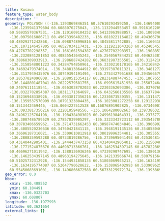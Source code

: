 ```yaml
---
title: Kusawa
feature_type: water_body
description: ''
geometry: POLYGON ((-136.1393869846351 60.57610293459258, -136.1469400852198 60.58790719972465,
  -136.1235941379604 60.6088070275043, -136.1132944553457 60.59161622094697, -136.116727682881
  60.56935570367531, -136.1201609104252 60.54133963988057, -136.1009348362063 60.50924326697034,
  -136.0975016086711 60.49673396482233, -136.0810221164822 60.49436679696925, -136.0817087619874
  60.48929371242868, -136.0988748996816 60.48455811742885, -136.1160410373757 60.47102403561401,
  -136.1071146457805 60.46527034117431, -136.1119211643263 60.45240545348982, -136.153119894794
  60.42767702298357, -136.1661661594387 60.42767702298357, -136.1908853977176 60.41445823014729,
  -136.2320841281853 60.40835543645243, -136.2540567844252 60.40462538782675, -136.2746561496636
  60.38868309033913, -136.2986887424282 60.36831987355585, -136.3124216525871 60.35235979486492,
  -136.3158548801223 60.34284794850961, -136.3330210178165 60.34216842476857, -136.3584269016006
  60.34692479374014, -136.3488138644912 60.33197387011321, -136.3481272189859 60.32177613022572,
  -136.3137949435976 60.30749394191494, -136.2753427951688 60.29456657983923, -136.2375772922453
  60.28537824096808, -136.2080515354117 60.28231488747453, -136.1867655246681 60.27312310513152,
  -136.1448801487041 60.26222579581755, -136.0995615451958 60.25507246425868, -136.0775888889469
  60.24076111118541, -136.0563028782033 60.22303362693386, -136.0370768039934 60.2035905576938,
  -136.0322702854387 60.18311171364697, -136.0432566135586 60.16637784430423, -136.0514963596486
  60.15236948338926, -136.0933817356216 60.12330873539355, -136.1311472385452 60.10449103874212,
  -136.1359537570999 60.10791323804435, -136.1023081272258 60.12912293891252, -136.0748423069169
  60.1513442469446, -136.0604227512528 60.16876891902825, -136.0734690158974 60.20154324823662,
  -136.0933817356216 60.2220105948556, -136.1064280002663 60.23973863235992, -136.1572397678435
  60.24962125764198, -136.1984384983023 60.24996198464331, -136.2375772922453 60.26426931774024,
  -136.3007486789529 60.27857039905297, -136.3323343723112 60.29354578081484, -136.3604868381253
  60.30783406659962, -136.3714731662453 60.30987474034846, -136.3906992404642 60.33129411989071,
  -136.4085520236636 60.34760421841115, -136.3948191135136 60.35405804698454, -136.3556803195706
  60.36696187316021, -136.3309610812918 60.38019996354481, -136.3055551975077 60.39071871200173,
  -136.2808359592288 60.40733819286756, -136.2739695041493 60.42530481478119, -136.2609232395047
  60.43140442905401, -136.2444437473158 60.43140442905401, -136.2156046359964 60.43818043615265,
  -136.1771524875676 60.44698713366761, -136.1462534397145 60.45782286955682, -136.1380136936246
  60.46696271011942, -136.1380136936246 60.47339290747695, -136.1380136936246 60.48658774280926,
  -136.1462534397145 60.48963194275645, -136.1421335666741 60.50079156478088, -136.1469400852198
  60.51025732312928, -136.1544931858135 60.51803069945213, -136.1634195774087 60.51836863002831,
  -136.1634195774087 60.52647790628622, -136.1538065402993 60.53390962595608, -136.1510599582693
  60.55450683691001, -136.1496866672588 60.56733125972174, -136.1393869846351 60.57610293459258))
geo_error: 0.0
bbox:
  xmin: -136.408552
  ymin: 60.104491
  xmax: -136.0322703
  ymax: 60.608807
longitude: -136.1977993
latitude: 60.3621654
external_links: {}
---
```

